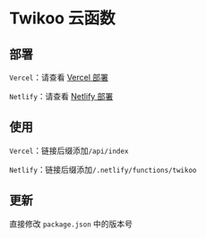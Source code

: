 # Twikoo 云函数

## 部署

`Vercel`：请查看 [Vercel 部署](https://twikoo.js.org/backend.html#vercel-部署)

`Netlify`：请查看 [Netlify 部署](https://twikoo.js.org/backend.html#netlify-部署)

## 使用

`Vercel`：链接后缀添加`/api/index`

`Netlify`：链接后缀添加`/.netlify/functions/twikoo`

## 更新

直接修改 `package.json` 中的版本号
